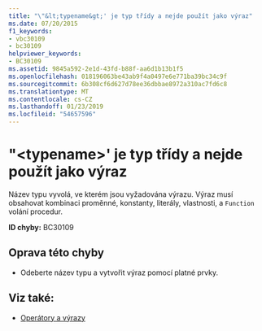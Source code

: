 ```yaml
---
title: "\"&lt;typename&gt;' je typ třídy a nejde použít jako výraz"
ms.date: 07/20/2015
f1_keywords:
- vbc30109
- bc30109
helpviewer_keywords:
- BC30109
ms.assetid: 9845a592-2e1d-43fd-b88f-aa6d1b13b1f5
ms.openlocfilehash: 018196063be43ab9f4a0497e6e771ba39bc34c9f
ms.sourcegitcommit: 6b308cf6d627d78ee36dbbae8972a310ac7fd6c8
ms.translationtype: MT
ms.contentlocale: cs-CZ
ms.lasthandoff: 01/23/2019
ms.locfileid: "54657596"
---
```

# <a name="lttypenamegt-is-a-class-type-and-cannot-be-used-as-an-expression"></a>"&lt;typename&gt;' je typ třídy a nejde použít jako výraz
Název typu vyvolá, ve kterém jsou vyžadována výrazu. Výraz musí obsahovat kombinaci proměnné, konstanty, literály, vlastnosti, a `Function` volání procedur.  
  
 **ID chyby:** BC30109  
  
## <a name="to-correct-this-error"></a>Oprava této chyby  
  
-   Odeberte název typu a vytvořit výraz pomocí platné prvky.  
  
## <a name="see-also"></a>Viz také:
- [Operátory a výrazy](../../visual-basic/programming-guide/language-features/operators-and-expressions/index.md)
